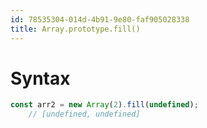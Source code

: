 ```yaml
---
id: 78535304-014d-4b91-9e80-faf905028338
title: Array.prototype.fill()
---
```


# Syntax

``` javascript
const arr2 = new Array(2).fill(undefined);
    // [undefined, undefined]
```
